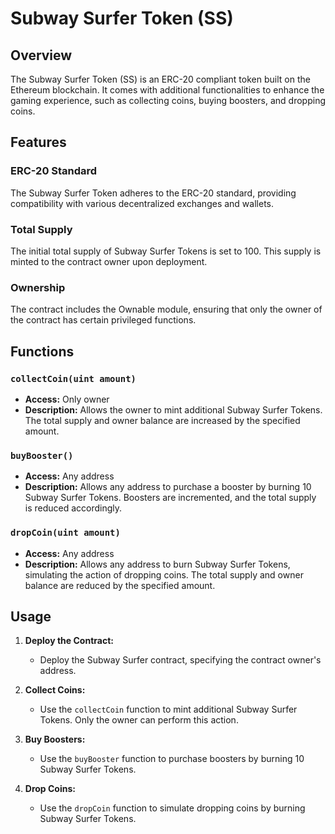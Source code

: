 # Subway Surfer Token (SS)

## Overview

The Subway Surfer Token (SS) is an ERC-20 compliant token built on the Ethereum blockchain. It comes with additional functionalities to enhance the gaming experience, such as collecting coins, buying boosters, and dropping coins.

## Features

### ERC-20 Standard

The Subway Surfer Token adheres to the ERC-20 standard, providing compatibility with various decentralized exchanges and wallets.

### Total Supply

The initial total supply of Subway Surfer Tokens is set to 100. This supply is minted to the contract owner upon deployment.

### Ownership

The contract includes the Ownable module, ensuring that only the owner of the contract has certain privileged functions.

## Functions

### `collectCoin(uint amount)`

- **Access:** Only owner
- **Description:** Allows the owner to mint additional Subway Surfer Tokens. The total supply and owner balance are increased by the specified amount.

### `buyBooster()`

- **Access:** Any address
- **Description:** Allows any address to purchase a booster by burning 10 Subway Surfer Tokens. Boosters are incremented, and the total supply is reduced accordingly.

### `dropCoin(uint amount)`

- **Access:** Any address
- **Description:** Allows any address to burn Subway Surfer Tokens, simulating the action of dropping coins. The total supply and owner balance are reduced by the specified amount.

## Usage

1. **Deploy the Contract:**
   - Deploy the Subway Surfer contract, specifying the contract owner's address.

2. **Collect Coins:**
   - Use the `collectCoin` function to mint additional Subway Surfer Tokens. Only the owner can perform this action.

3. **Buy Boosters:**
   - Use the `buyBooster` function to purchase boosters by burning 10 Subway Surfer Tokens.

4. **Drop Coins:**
   - Use the `dropCoin` function to simulate dropping coins by burning Subway Surfer Tokens.
